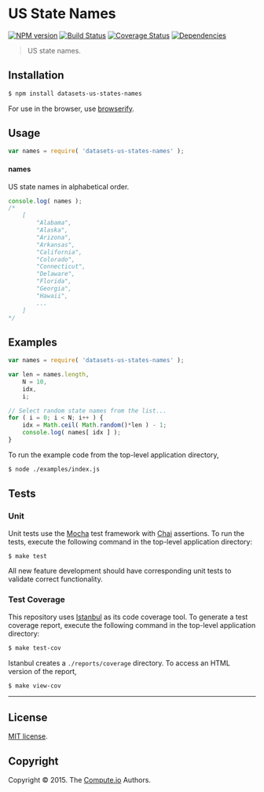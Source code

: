 US State Names
===
[![NPM version][npm-image]][npm-url] [![Build Status][travis-image]][travis-url] [![Coverage Status][codecov-image]][codecov-url] [![Dependencies][dependencies-image]][dependencies-url]

> US state names.


## Installation

``` bash
$ npm install datasets-us-states-names
```

For use in the browser, use [browserify](https://github.com/substack/node-browserify).


## Usage

``` javascript
var names = require( 'datasets-us-states-names' );
```

#### names

US state names in alphabetical order.

``` javascript
console.log( names );
/*
	[
		"Alabama",
		"Alaska",
		"Arizona",
		"Arkansas",
		"California",
		"Colorado",
		"Connecticut",
		"Delaware",
		"Florida",
		"Georgia",
		"Hawaii",
		...
	]
*/
```


## Examples

``` javascript
var names = require( 'datasets-us-states-names' );

var len = names.length,
	N = 10,
	idx,
	i;

// Select random state names from the list...
for ( i = 0; i < N; i++ ) {
	idx = Math.ceil( Math.random()*len ) - 1;
	console.log( names[ idx ] );
}
```

To run the example code from the top-level application directory,

``` bash
$ node ./examples/index.js
```


## Tests

### Unit

Unit tests use the [Mocha](http://mochajs.org/) test framework with [Chai](http://chaijs.com) assertions. To run the tests, execute the following command in the top-level application directory:

``` bash
$ make test
```

All new feature development should have corresponding unit tests to validate correct functionality.


### Test Coverage

This repository uses [Istanbul](https://github.com/gotwarlost/istanbul) as its code coverage tool. To generate a test coverage report, execute the following command in the top-level application directory:

``` bash
$ make test-cov
```

Istanbul creates a `./reports/coverage` directory. To access an HTML version of the report,

``` bash
$ make view-cov
```


---
## License

[MIT license](http://opensource.org/licenses/MIT).


## Copyright

Copyright &copy; 2015. The [Compute.io](https://github.com/compute-io) Authors.


[npm-image]: http://img.shields.io/npm/v/datasets-us-states-names.svg
[npm-url]: https://npmjs.org/package/datasets-us-states-names

[travis-image]: http://img.shields.io/travis/datasets-io/us-states-names/master.svg
[travis-url]: https://travis-ci.org/datasets-io/us-states-names

[codecov-image]: https://img.shields.io/codecov/c/github/datasets-io/us-states-names/master.svg
[codecov-url]: https://codecov.io/github/datasets-io/us-states-names?branch=master

[dependencies-image]: http://img.shields.io/david/datasets-io/us-states-names.svg
[dependencies-url]: https://david-dm.org/datasets-io/us-states-names

[dev-dependencies-image]: http://img.shields.io/david/dev/datasets-io/us-states-names.svg
[dev-dependencies-url]: https://david-dm.org/dev/datasets-io/us-states-names

[github-issues-image]: http://img.shields.io/github/issues/datasets-io/us-states-names.svg
[github-issues-url]: https://github.com/datasets-io/us-states-names/issues
